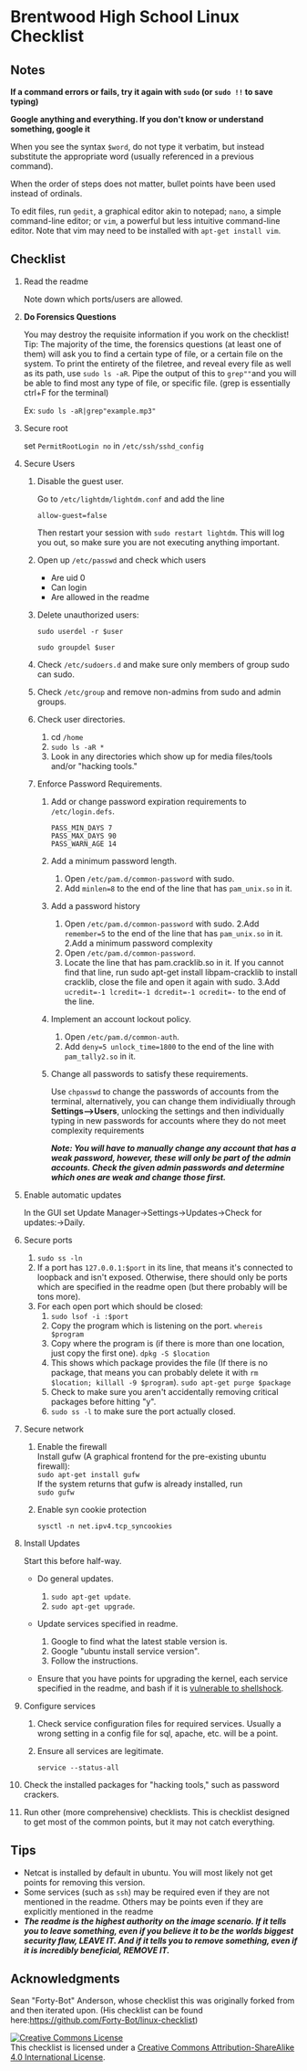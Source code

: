 # Brentwood High School Linux Checklist
## Notes

**If a command errors or fails, try it again with `sudo` (or `sudo !!` to save typing)**

**Google anything and everything. If you don't know or understand something, google it**

When you see the syntax `$word`, do not type it verbatim, but instead substitute the appropriate word (usually referenced in a previous command).

When the order of steps does not matter, bullet points have been used instead of ordinals.

To edit files, run `gedit`, a graphical editor akin to notepad; `nano`, a simple 
command-line editor; or `vim`, a powerful  but less intuitive command-line editor. Note that vim may need to be installed with `apt-get install vim`.

## Checklist

1. Read the readme
	
	Note down which ports/users are allowed.

1. **Do Forensics Questions**
	
	You may destroy the requisite information if you work on the checklist! Tip: The majority of the time, the forensics questions (at least one of them) will ask you to find a certain type of file, or a certain file on the system. To print the entirety of the filetree, and reveal every file as well as its path, use `sudo ls -aR`. Pipe the output of this to `grep""`and you will be able to find most any type of file, or specific file. (grep is essentially ctrl+F for the terminal)
	
	Ex: `sudo ls -aR|grep"example.mp3"`
1. Secure root

	set `PermitRootLogin no` in `/etc/ssh/sshd_config`

1. Secure Users
	1. Disable the guest user.
	
		Go to `/etc/lightdm/lightdm.conf` and add the line
		
		`allow-guest=false`

		Then restart your session with `sudo restart lightdm`. This will log you out, so make sure you are not executing anything important.

	1. Open up `/etc/passwd` and check which users
		* Are uid 0
		* Can login
		* Are allowed in the readme
	1. Delete unauthorized users:
		
		`sudo userdel -r $user`

		`sudo groupdel $user`
	1. Check `/etc/sudoers.d` and make sure only members of group sudo can sudo.
	1. Check `/etc/group` and remove non-admins from sudo and admin groups.
	1. Check user directories.
		1. cd `/home`
		1. `sudo ls -aR *`
		1. Look in any directories which show up for media files/tools and/or "hacking tools."
	1. Enforce  Password Requirements.
		1. Add or change password expiration requirements to `/etc/login.defs`.
			
			```
			PASS_MIN_DAYS 7
			PASS_MAX_DAYS 90
			PASS_WARN_AGE 14
			```
		1. Add a minimum password length.
			1. Open `/etc/pam.d/common-password` with sudo.
			2. Add `minlen=8` to the end of the line that has `pam_unix.so` in it.
		1. Add a password history
			1. Open `/etc/pam.d/common-password` with sudo.
			2.Add `remember=5` to the end of the line that has `pam_unix.so` in it.
		2.Add a minimum password complexity
			1. Open `/etc/pam.d/common-password`.
			2. Locate the line that has pam.cracklib.so in it.
				If you cannot find that line, run sudo apt-get install libpam-cracklib to install cracklib, 				    close the file and open it again with sudo.
			3.Add `ucredit=-1 lcredit=-1 dcredit=-1 ocredit=-` to the end of the line.
		1. Implement an account lockout policy.
			1. Open `/etc/pam.d/common-auth`.
			2. Add `deny=5 unlock_time=1800` to the end of the line with `pam_tally2.so` in it.
		1. Change all passwords to satisfy these requirements.
			
			Use `chpasswd` to change the passwords of accounts from the terminal, alternatively, you can change them individiually through **Settings-->Users**, unlocking the settings and then individually typing in new passwords for accounts where they do not meet complexity requirements
			
			***Note: You will have to manually change any account that has a weak password, however, these will only be part of the admin accounts. Check the given admin passwords and determine which ones are weak and change those first.***

1. Enable automatic updates
	
	In the GUI set Update Manager->Settings->Updates->Check for updates:->Daily.

1. Secure ports
	1. `sudo ss -ln`
	1. If a port has `127.0.0.1:$port` in its line, that means it's connected to loopback and isn't exposed. Otherwise, there should only be ports which are specified in the readme open (but there probably will be tons more).
	1. For each open port which should be closed:
		1. `sudo lsof -i :$port`
		1. Copy the program which is listening on the port.
		`whereis $program`
		1. Copy where the program is (if there is more than one location, just copy the first one).
		`dpkg -S $location`
		1. This shows which package provides the file (If there is no package, that means you can probably delete it with `rm $location; killall -9 $program`).
		`sudo apt-get purge $package`
		1. Check to make sure you aren't accidentally removing critical packages before hitting "y".
		1. `sudo ss -l` to make sure the port actually closed.

1. Secure network
	1. Enable the firewall  
	Install gufw (A graphical frontend for the pre-existing ubuntu firewall):  
	`sudo apt-get install gufw`  
	 If the system returns that gufw is already installed, run   
	 `sudo gufw`
	1. Enable syn cookie protection
	
		`sysctl -n net.ipv4.tcp_syncookies`

1. Install Updates

	Start this before half-way.

	* Do general updates.
		1. `sudo apt-get update`.
		1. `sudo apt-get upgrade`.

	* Update services specified in readme.
		1. Google to find what the latest stable version is.
		1. Google "ubuntu install service version".
		1. Follow the instructions.
	
	* Ensure that you have points for upgrading the kernel, each service specified in the readme, and bash if it is [vulnerable to shellshock](https://en.wikipedia.org/wiki/Shellshock_%28software_bug%29).
	

1. Configure services
	1. Check service configuration files for required services.
		Usually a wrong setting in a config file for sql, apache, etc. will be a point.
	1. Ensure all services are legitimate.
		
		`service --status-all`

1. Check the installed packages for "hacking tools," such as password crackers.

1. Run other (more comprehensive) checklists. This is checklist designed to get most of the common points, but it may not catch everything.
 
## Tips

* Netcat is installed by default in ubuntu. You will most likely not get points for removing this version.
* Some services (such as `ssh`) may be required even if they are not mentioned in the readme. Others may be points even if they are explicitly mentioned in the readme
* ***The readme is the highest authority on the image scenario. If it tells you to leave something, even if you believe it to be the worlds biggest security flaw, LEAVE IT. And if it tells you to remove something, even if it is incredibly beneficial, REMOVE IT.***

## Acknowledgments
Sean "Forty-Bot" Anderson, whose checklist this was originally forked from and then iterated upon. (His checklist can be found here:https://github.com/Forty-Bot/linux-checklist)

[![Creative Commons License][image-1]][1]  
 This checklist is licensed under a [Creative Commons Attribution-ShareAlike 4.0 International License][1].
 
 [1]:    http://creativecommons.org/licenses/by-sa/4.0/
 
 [image-1]:    https://i.creativecommons.org/l/by-sa/4.0/88x31.png
